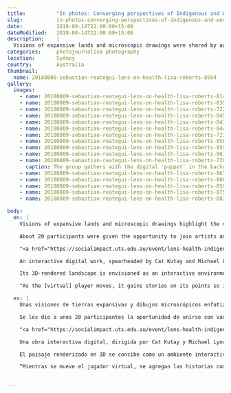 ```yaml
---
title:          "In photos: Converging perspectives of Indigenous and Western health and wellbeing"
slug:           in-photos-converging-perspectives-of-indigenous-and-western-health-and-wellbeing
date:           2018-08-14T22:00:00+15:00
dateModified:   2018-08-14T22:00:00+15:00
description:    |
  Visions of expansive lands and microscopic drawings were shared by artists and scientists from Indigenous backgrounds.
categories:     photojournalism photography
location:       Sydney
country:        Australia
thumbnail:
  name: 20180809-sebastian-reategui-lens-on-health-lisa-roberts-8594
gallery:
  images:
    - name: 20180809-sebastian-reategui-lens-on-health-lisa-roberts-8146
    - name: 20180809-sebastian-reategui-lens-on-health-lisa-roberts-8356
    - name: 20180809-sebastian-reategui-lens-on-health-lisa-roberts-7227
    - name: 20180809-sebastian-reategui-lens-on-health-lisa-roberts-8459
    - name: 20180809-sebastian-reategui-lens-on-health-lisa-roberts-8418
    - name: 20180809-sebastian-reategui-lens-on-health-lisa-roberts-8448
    - name: 20180809-sebastian-reategui-lens-on-health-lisa-roberts-7237
    - name: 20180809-sebastian-reategui-lens-on-health-lisa-roberts-8561
    - name: 20180809-sebastian-reategui-lens-on-health-lisa-roberts-8592
    - name: 20180809-sebastian-reategui-lens-on-health-lisa-roberts-8614
    - name: 20180809-sebastian-reategui-lens-on-health-lisa-roberts-7307
      caption: The group gathers with the digital 'puppet' in the background. The puppet <a href="http://www.livingdata.net.au/content/research/trackchanges/2018interactions/PedestriansOnCountry.php">represents a 'pedestrian on country'</a>.
    - name: 20180809-sebastian-reategui-lens-on-health-lisa-roberts-8676
    - name: 20180809-sebastian-reategui-lens-on-health-lisa-roberts-8606
    - name: 20180809-sebastian-reategui-lens-on-health-lisa-roberts-8594
    - name: 20180809-sebastian-reategui-lens-on-health-lisa-roberts-8757
    - name: 20180809-sebastian-reategui-lens-on-health-lisa-roberts-8836

body:
  en: |
    Visions of expansive lands and microscopic drawings highlight the different ways of seeing and interpreting the natural world.

    About 20 participants were given the opportunity to join artists and scientists in conversations about Indigenous health and the roles of nature and connection to land in human health.

    "<a href="https://socialimpact.uts.edu.au/event/lens-health-indigenous-western-views/">Lens on Health: Indigenous and Western Views</a>" was presented by <a href="http://www.livingdata.net.au">Living Data</a>'s Lisa Roberts in conjunction with UTS, in two venues at the university on Thursday.

    An interactive digital work, spearheaded by Cat Kutay and Michael Lynch, was presented in a surround projection room.

    Its 3D-rendered landscape is envisioned as an interactive environment for people to learn from country and discover that "the stories are in the land".

    "As the [virtual] player moves, it gains stories on its points so it brings the meaning into its body", <a href="http://www.livingdata.net.au/content/research/trackchanges/2018interactions/PedestriansOnCountry.php">wrote Kutay</a>.

  es: |
    Unas visiones de tierras expansivas y dibujos microscópicos enfatizan los distintos medios que hay de ver e interpretar el mundo natural.

    Se les dio a unos 20 participantes la oportunidad de unirse con varios artístas y científicos para conversar sobre la salud indígena y los papeles que toman la naturaleza y la conexión con la tierra para la salud humana en general.

    "<a href="https://socialimpact.uts.edu.au/event/lens-health-indigenous-western-views/"><i>Lens on Health: Indigenous and Western Views</i></a>" fue presentado por Lisa Roberts del grupo <a href="http://www.livingdata.net.au">Living Data</a> en colaboración con la Universidad de Tecnología Sídney, en dos sitios de la universidad el jueves pasado.

    Una obra interactiva digital, dirigida por Cat Kutay y Michael Lynch, fue presentada en una sala de proyección envolvente.

    El paisaje renderizado en 3D se concibe como un ambiente interactivo para que visitantes puedan aprender de la tierra y descubrir que “las historias se encuentran en ella”.

    “Mientras se mueve el jugador virtual, se agregan las historias como pedazos de su cuerpo, absorbiendo el significado en su ser”, <a href="http://www.livingdata.net.au/content/research/trackchanges/2018interactions/PedestriansOnCountry.php">escribió Kutay</a>.


---
```

